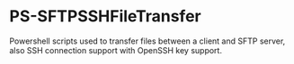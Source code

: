 # PS-SFTPSSHFileTransfer
Powershell scripts used to transfer files between a client and SFTP server, 
also SSH connection support with OpenSSH key support.
